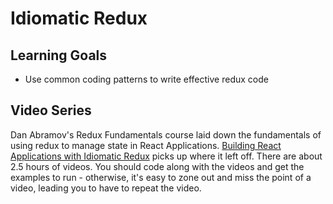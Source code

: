 # Idiomatic Redux

## Learning Goals

- Use common coding patterns to write effective redux code

## Video Series

Dan Abramov's Redux Fundamentals course laid down the fundamentals of using redux to manage state in React Applications.
[Building React Applications with Idiomatic Redux](https://egghead.io/courses/building-react-applications-with-idiomatic-redux) picks up where it left off. There are about 2.5 hours of videos. You should code along with the videos and get the examples to run - otherwise, it's easy to zone out and miss the point of a video, leading you to have to repeat the video.
